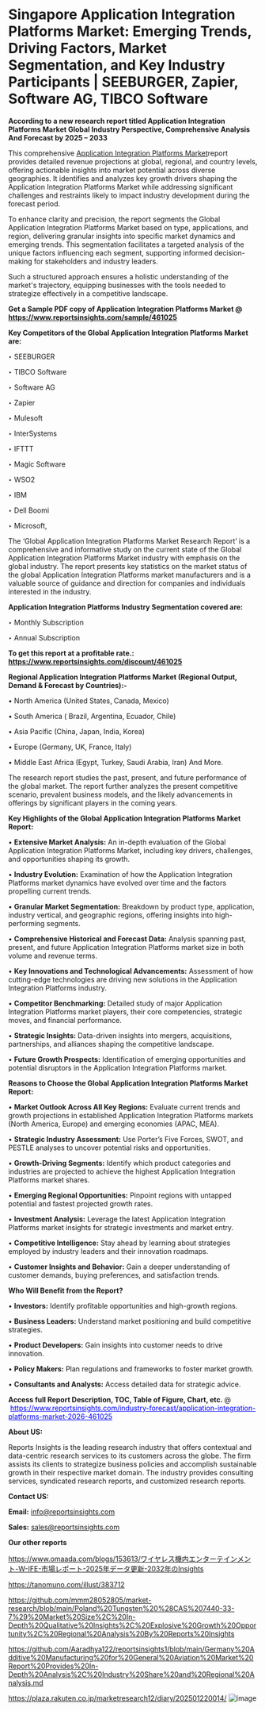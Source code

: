 # Singapore Application Integration Platforms Market: Emerging Trends, Driving Factors, Market Segmentation, and Key Industry Participants | SEEBURGER, Zapier, Software AG, TIBCO Software

<strong>According to a new research report titled Application Integration Platforms Market Global Industry Perspective, Comprehensive Analysis And Forecast by 2025 – 2033</strong>

This comprehensive <a href=https://www.reportsinsights.com/sample/461025>Application Integration Platforms Market</a>report provides detailed revenue projections at global, regional, and country levels, offering actionable insights into market potential across diverse geographies. It identifies and analyzes key growth drivers shaping the Application Integration Platforms Market while addressing significant challenges and restraints likely to impact industry development during the forecast period.

To enhance clarity and precision, the report segments the Global Application Integration Platforms Market based on type, applications, and region, delivering granular insights into specific market dynamics and emerging trends. This segmentation facilitates a targeted analysis of the unique factors influencing each segment, supporting informed decision-making for stakeholders and industry leaders.

Such a structured approach ensures a holistic understanding of the market's trajectory, equipping businesses with the tools needed to strategize effectively in a competitive landscape.

<strong>Get a Sample PDF copy of Application Integration Platforms Market </strong><strong>@<a href=https://www.reportsinsights.com/sample/461025 style=color:#0000ff;> https://www.reportsinsights.com/sample/461025</a></strong></font>

<strong>Key Competitors of the Global Application Integration Platforms Market are:</strong>

‣ SEEBURGER

‣ TIBCO Software

‣ Software AG

‣ Zapier

‣ Mulesoft

‣ InterSystems

‣ IFTTT

‣ Magic Software

‣ WSO2

‣ IBM

‣ Dell Boomi

‣ Microsoft,

The ‘Global Application Integration Platforms Market Research Report’ is a comprehensive and informative study on the current state of the Global Application Integration Platforms Market industry with emphasis on the global industry. The report presents key statistics on the market status of the global Application Integration Platforms market manufacturers and is a valuable source of guidance and direction for companies and individuals interested in the industry.

<strong>Application Integration Platforms Industry Segmentation covered are:</strong>

‣ Monthly Subscription

‣ Annual Subscription

<strong>To get this report at a profitable rate.: <a href=https://www.reportsinsights.com/discount/461025 style=color:#0000ff;>https://www.reportsinsights.com/discount/461025</a></strong></font>

<strong>Regional Application Integration Platforms Market (Regional Output, Demand &amp; Forecast by Countries):-</strong>

• North America (United States, Canada, Mexico)

• South America ( Brazil, Argentina, Ecuador, Chile)

• Asia Pacific (China, Japan, India, Korea)

• Europe (Germany, UK, France, Italy)

• Middle East Africa (Egypt, Turkey, Saudi Arabia, Iran) And More.

The research report studies the past, present, and future performance of the global market. The report further analyzes the present competitive scenario, prevalent business models, and the likely advancements in offerings by significant players in the coming years.

<strong>Key Highlights of the Global Application Integration Platforms Market Report:</strong>

• <strong>Extensive Market Analysis:</strong> An in-depth evaluation of the Global Application Integration Platforms Market, including key drivers, challenges, and opportunities shaping its growth.

• <strong>Industry Evolution:</strong> Examination of how the Application Integration Platforms market dynamics have evolved over time and the factors propelling current trends.

• <strong>Granular Market Segmentation:</strong> Breakdown by product type, application, industry vertical, and geographic regions, offering insights into high-performing segments.

• <strong>Comprehensive Historical and Forecast Data:</strong> Analysis spanning past, present, and future Application Integration Platforms market size in both volume and revenue terms.

• <strong>Key Innovations and Technological Advancements:</strong> Assessment of how cutting-edge technologies are driving new solutions in the Application Integration Platforms industry.

• <strong>Competitor Benchmarking:</strong> Detailed study of major Application Integration Platforms market players, their core competencies, strategic moves, and financial performance.

• <strong>Strategic Insights:</strong> Data-driven insights into mergers, acquisitions, partnerships, and alliances shaping the competitive landscape.

• <strong>Future Growth Prospects:</strong> Identification of emerging opportunities and potential disruptors in the Application Integration Platforms market.

<strong>Reasons to Choose the Global Application Integration Platforms Market Report:</strong>

• <strong>Market Outlook Across All Key Regions:</strong> Evaluate current trends and growth projections in established Application Integration Platforms markets (North America, Europe) and emerging economies (APAC, MEA).

• <strong>Strategic Industry Assessment:</strong> Use Porter’s Five Forces, SWOT, and PESTLE analyses to uncover potential risks and opportunities.

• <strong>Growth-Driving Segments:</strong> Identify which product categories and industries are projected to achieve the highest Application Integration Platforms market shares.

• <strong>Emerging Regional Opportunities:</strong> Pinpoint regions with untapped potential and fastest projected growth rates.

• <strong>Investment Analysis:</strong> Leverage the latest Application Integration Platforms market insights for strategic investments and market entry.

• <strong>Competitive Intelligence:</strong> Stay ahead by learning about strategies employed by industry leaders and their innovation roadmaps.

• <strong>Customer Insights and Behavior:</strong> Gain a deeper understanding of customer demands, buying preferences, and satisfaction trends.

<strong>Who Will Benefit from the Report?</strong>

• <strong>Investors:</strong> Identify profitable opportunities and high-growth regions.

• <strong>Business Leaders:</strong> Understand market positioning and build competitive strategies.

• <strong>Product Developers:</strong> Gain insights into customer needs to drive innovation.

• <strong>Policy Makers:</strong> Plan regulations and frameworks to foster market growth.

• <strong>Consultants and Analysts:</strong> Access detailed data for strategic advice.
</ul>
<strong>Access full Report Description, TOC, Table of Figure, Chart, etc. </strong>@  <a href=https://www.reportsinsights.com/industry-forecast/application-integration-platforms-market-2026-461025 style=color:#0000ff;>https://www.reportsinsights.com/industry-forecast/application-integration-platforms-market-2026-461025</a></font>

<strong><strong>About US</strong>:</strong>

Reports Insights is the leading research industry that offers contextual and data-centric research services to its customers across the globe. The firm assists its clients to strategize business policies and accomplish sustainable growth in their respective market domain. The industry provides consulting services, syndicated research reports, and customized research reports.

<strong>Contact US:</strong>

<p class=""""><b>Email:</b> <a href=mailto:info@reportsinsights.com>info@reportsinsights.com</a></p>
<p class=""""><b>Sales:</b> <a href=mailto:sales@reportsinsights.com>sales@reportsinsights.com</a></p>

<strong>Our other reports</strong>

<a href=https://www.omaada.com/blogs/153613/ワイヤレス機内エンターテインメント-W-IFE-市場レポート-2025年データ更新-2032年のInsights>https://www.omaada.com/blogs/153613/ワイヤレス機内エンターテインメント-W-IFE-市場レポート-2025年データ更新-2032年のInsights</a>

<a href=https://tanomuno.com/illust/383712>https://tanomuno.com/illust/383712</a>

<a href=https://github.com/mmm28052805/market-research/blob/main/Poland%20Tungsten%20%28CAS%207440-33-7%29%20Market%20Size%2C%20In-Depth%20Qualitative%20Insights%2C%20Explosive%20Growth%20Opportunity%2C%20Regional%20Analysis%20By%20Reports%20Insights>https://github.com/mmm28052805/market-research/blob/main/Poland%20Tungsten%20%28CAS%207440-33-7%29%20Market%20Size%2C%20In-Depth%20Qualitative%20Insights%2C%20Explosive%20Growth%20Opportunity%2C%20Regional%20Analysis%20By%20Reports%20Insights</a>

<a href=https://github.com/Aaradhya122/reportsinsights1/blob/main/Germany%20Additive%20Manufacturing%20for%20General%20Aviation%20Market%20Report%20Provides%20In-Depth%20Analysis%2C%20Industry%20Share%20and%20Regional%20Analysis.md>https://github.com/Aaradhya122/reportsinsights1/blob/main/Germany%20Additive%20Manufacturing%20for%20General%20Aviation%20Market%20Report%20Provides%20In-Depth%20Analysis%2C%20Industry%20Share%20and%20Regional%20Analysis.md</a>

<a href=https://plaza.rakuten.co.jp/marketresearch12/diary/202501220014/>https://plaza.rakuten.co.jp/marketresearch12/diary/202501220014/</a>
![image](https://github.com/user-attachments/assets/117b79b2-31ef-4a39-b2f1-fed841b1bd56)

